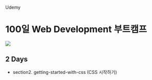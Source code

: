 Udemy 
# 100일 Web Development 부트캠프
[<img src="https://img.shields.io/badge/github-%23121011.svg?style=for-the-badge&logo=github&logoColor=white" />](https://github.com/academind/100-days-of-web-development/)

## 2 Days
- section2. getting-started-with-css (CSS 시작하기)